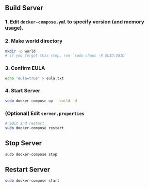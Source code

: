 
## Build Server

### 1. Edit `docker-compose.yml` to specify **version** (and memory usage).

### 2. Make world directory

```sh
mkdir -p world
# if you forgot this step, run `sudo chown -R $UID:$GID`
```

### 3. Confirm EULA

```sh
echo 'eula=true' > eula.txt
```

### 4. Start Server

```sh
sudo docker-compose up --build -d
```

### (Optional) Edit `server.properties`

```sh
# edit and restart
sudo docker-compose restart
```

## Stop Server

```sh
sudo docker-compose stop
```

## Restart Server

```sh
sudo docker-compose start
```
